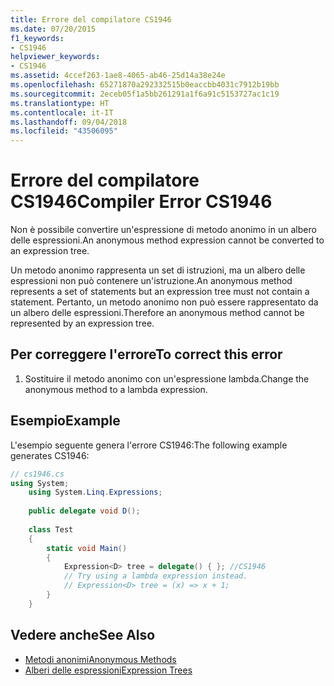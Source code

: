 ```yaml
---
title: Errore del compilatore CS1946
ms.date: 07/20/2015
f1_keywords:
- CS1946
helpviewer_keywords:
- CS1946
ms.assetid: 4ccef263-1ae8-4065-ab46-25d14a38e24e
ms.openlocfilehash: 65271870a292332515b0eaccbb4031c7912b19bb
ms.sourcegitcommit: 2eceb05f1a5bb261291a1f6a91c5153727ac1c19
ms.translationtype: HT
ms.contentlocale: it-IT
ms.lasthandoff: 09/04/2018
ms.locfileid: "43506095"
---
```

# <a name="compiler-error-cs1946"></a><span data-ttu-id="501df-102">Errore del compilatore CS1946</span><span class="sxs-lookup"><span data-stu-id="501df-102">Compiler Error CS1946</span></span>

<span data-ttu-id="501df-103">Non è possibile convertire un'espressione di metodo anonimo in un albero delle espressioni.</span><span class="sxs-lookup"><span data-stu-id="501df-103">An anonymous method expression cannot be converted to an expression tree.</span></span>  
  
<span data-ttu-id="501df-104">Un metodo anonimo rappresenta un set di istruzioni, ma un albero delle espressioni non può contenere un'istruzione.</span><span class="sxs-lookup"><span data-stu-id="501df-104">An anonymous method represents a set of statements but an expression tree must not contain a statement.</span></span> <span data-ttu-id="501df-105">Pertanto, un metodo anonimo non può essere rappresentato da un albero delle espressioni.</span><span class="sxs-lookup"><span data-stu-id="501df-105">Therefore an anonymous method cannot be represented by an expression tree.</span></span>  

## <a name="to-correct-this-error"></a><span data-ttu-id="501df-106">Per correggere l'errore</span><span class="sxs-lookup"><span data-stu-id="501df-106">To correct this error</span></span>

1. <span data-ttu-id="501df-107">Sostituire il metodo anonimo con un'espressione lambda.</span><span class="sxs-lookup"><span data-stu-id="501df-107">Change the anonymous method to a lambda expression.</span></span>  
  
## <a name="example"></a><span data-ttu-id="501df-108">Esempio</span><span class="sxs-lookup"><span data-stu-id="501df-108">Example</span></span>

<span data-ttu-id="501df-109">L'esempio seguente genera l'errore CS1946:</span><span class="sxs-lookup"><span data-stu-id="501df-109">The following example generates CS1946:</span></span>  

```csharp
// cs1946.cs  
using System;  
    using System.Linq.Expressions;  
  
    public delegate void D();  
  
    class Test  
    {  
        static void Main()  
        {  
            Expression<D> tree = delegate() { }; //CS1946  
            // Try using a lambda expression instead.  
            // Expression<D> tree = (x) => x + 1;  
        }  
    }  
```

## <a name="see-also"></a><span data-ttu-id="501df-110">Vedere anche</span><span class="sxs-lookup"><span data-stu-id="501df-110">See Also</span></span>  

- [<span data-ttu-id="501df-111">Metodi anonimi</span><span class="sxs-lookup"><span data-stu-id="501df-111">Anonymous Methods</span></span>](../../../csharp/programming-guide/statements-expressions-operators/anonymous-methods.md)  
- [<span data-ttu-id="501df-112">Alberi delle espressioni</span><span class="sxs-lookup"><span data-stu-id="501df-112">Expression Trees</span></span>](../../programming-guide/concepts/expression-trees/index.md)
